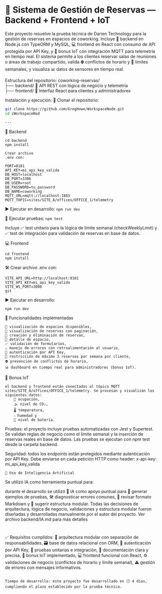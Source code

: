 # 🧭 Sistema de Gestión de Reservas — Backend + Frontend + IoT

Este proyecto resuelve la prueba técnica de Darien Technology para la gestión de reservas en espacios de coworking. Incluye 📘 backend en Node.js con TypeORM y MySQL, 💻 frontend en React con consumo de API protegida por API Key, y 📡 bonus IoT con integración MQTT para telemetría en tiempo real. El sistema permite a los clientes reservar salas de reuniones o áreas de trabajo compartido, valida ⛔ conflictos de horario y 🚫 límites semanales, y visualiza 📊 datos de sensores en tiempo real.

Estructura del repositorio: coworking-reservas/  
├── backend/ 🧠 API REST con lógica de negocio y telemetría  
├── frontend/ 🎨 Interfaz React para clientes y administradores

Instalación y ejecución: 🔧 Clonar el repositorio:

```bash
git clone https://github.com/GregHowe/WorkspaceNode.git
cd cWorkspaceNod

---
```
📘 Backend
```
cd backend
npm install
```

```
Crear archivo 
.env con:

PORT=8181
API_KEY=mi_api_key_valida
DB_HOST=localhost
DB_PORT=3306
DB_USER=root
DB_PASSWORD=tu_password
DB_NAME=coworking
MQTT_URL=mqtt://localhost:1883
MQTT_TOPIC=sites/SITE_A/offices/OFFICE_1/telemetry

```

▶️ Ejecutar en desarrollo:
```npm run dev```

🧪 Ejecutar pruebas:
```npm test```

Incluye ✅ test unitario para la lógica de límite semanal (checkWeeklyLimit) y ✅ test de integración para validación de reservas en base de datos.


💻 Frontend
```
cd frontend
npm install
```

🛠️ Crear archivo .env con:
```
VITE_API_URL=http://localhost:8181
VITE_API_KEY=mi_api_key_valida
VITE_WS_PORT=3000
git 
```

▶️ Ejecutar en desarrollo:
```
npm run dev
```

🧩 Funcionalidades implementadas
```
📌 visualización de espacios disponibles, 
📌 visualización de reservas con paginación, 
📌 creación y eliminación de reservas, 
📌 detalle de espacio, 
✅ validación de formularios, 
⚠️ manejo de errores con retroalimentación al usuario, 
🔐 autenticación por API Key, 
🚫 restricción de máximo 3 reservas por semana por cliente, 
⛔ prevención de conflictos de horario, 
📊 dashboard en tiempo real para administradores (bonus IoT).
```

📡 Bonus IoT
```
el backend y frontend están conectados al tópico MQTT sites/SITE_A/offices/OFFICE_1/telemetry. Se procesan y visualizan los siguientes datos: 
    👥 ocupación, 
    🌫️ nivel de CO₂, 
    🌡️ temperatura, 
    💧 humedad y 
    🔋 nivel de batería.
```

Pruebas: el proyecto incluye pruebas automatizadas con Jest y Supertest. Se validan reglas de negocio como el límite semanal y la inserción de reservas reales en base de datos. Las pruebas se ejecutan con npm test desde la carpeta backend.

Seguridad: todos los endpoints están protegidos mediante autenticación por API Key. Debe enviarse en cada petición HTTP como header: x-api-key: mi_api_key_valida

```
🧠 Uso de Inteligencia Artificial
```
Se utilizó IA como herramienta puntual para:

 durante el desarrollo se utilizó 🤖 IA como apoyo puntual para 🧪 generar ejemplos de pruebas, 🛠️ diagnosticar errores comunes, 📝 revisar formato Markdown y 🧠 sugerir estructura modular. Todas las decisiones de arquitectura, lógica de negocio, validaciones y estructura modular fueron diseñadas y desarrolladas manualmente por el autor del proyecto. Ver archivo backend/IA.md para más detalles
```


```
✅ Requisitos cumplidos: 
    🧱 arquitectura modular con separación de responsabilidades, 
    🗃️ base de datos relacional con ORM, 
    🔐 autenticación por API Key, 
    🧪 pruebas unitarias e integración, 
    📄 documentación clara y precisa, 
    📡 bonus IoT implementado, 
    💻 frontend funcional con React, 
    ⚙️ validaciones de negocio (conflictos de horario y límite semanal), 
    ⚠️ gestión de errores con mensajes informativos.
```

Tiempo de desarrollo: este proyecto fue desarrollado en 🕒 4 días, cumpliendo el plazo establecido por la prueba técnica.